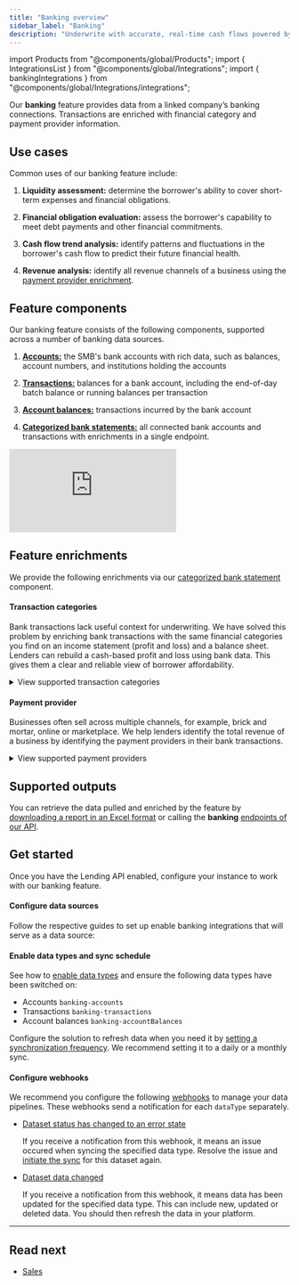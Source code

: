 ```yaml
---
title: "Banking overview"
sidebar_label: "Banking"
description: "Underwrite with accurate, real-time cash flows powered by bank transaction categorization"
---
```


import Products from "@components/global/Products";
import { IntegrationsList } from "@components/global/Integrations";
import { bankingIntegrations } from "@components/global/Integrations/integrations";

Our **banking** feature provides data from a linked company’s banking connections. Transactions are enriched with financial category and payment provider information.

## Use cases

Common uses of our banking feature include:

1. **Liquidity assessment:** determine the borrower's ability to cover short-term expenses and financial obligations.

2. **Financial obligation evaluation:** assess the borrower's capability to meet debt payments and other financial commitments.

3. **Cash flow trend analysis:** identify patterns and fluctuations in the borrower's cash flow to predict their future financial health.

4. **Revenue analysis:** identify all revenue channels of a business using the [payment provider enrichment](/lending/features/banking-overview#feature-enrichments).

## Feature components

Our banking feature consists of the following components, supported across a number of banking data sources.

1. **[Accounts:](https://docs.codat.io/lending-api#/operations/list-banking-accounts)** the SMB's bank accounts with rich data, such as balances, account numbers, and institutions holding the accounts

2. **[Transactions:](https://docs.codat.io/lending-api#/operations/list-banking-transactions)** balances for a bank account, including the end-of-day batch balance or running balances per transaction

3. **[Account balances:](https://docs.codat.io/lending-api#/operations/list-banking-account-balances)** transactions incurred by the bank account

4. **[Categorized bank statements:](https://docs.codat.io/lending-api#/operations/get-categorized-bank-statement)** all connected bank accounts and transactions with enrichments in a single endpoint.

<iframe
  src="https://docs.google.com/spreadsheets/d/e/2PACX-1vQXnkKj3esBrzpD--pKV_tVTfTHxDPpxz8BBFe2SjcNt6kB2-qcTFDxEye3kxHWu91mYRzLoCjYfpHH/pubhtml?gid=1760315404&amp;single=true&amp;widget=true&amp;headers=false"
  frameborder="0"
  style={{ top: 0, left: 0, width: "100%", height: "200px" }}
></iframe>

## Feature enrichments

We provide the following enrichments via our [categorized bank statement](/lending-api#/operations/get-categorized-bank-statement) component.

#### Transaction categories

Bank transactions lack useful context for underwriting. We have solved this problem by enriching bank transactions with the same financial categories you find on an income statement (profit and loss) and a balance sheet. Lenders can rebuild a cash-based profit and loss using bank data. This gives them a clear and reliable view of borrower affordability.

<details>
  <summary>View supported transaction categories</summary>

  <iframe
    src="https://docs.google.com/spreadsheets/d/e/2PACX-1vRkvocA0AjDFFHTyQ-ivddggN996pn2_FOhzE3iThrFje_RGnAvw1QqvaLKGhWNXHCOpgtekuFqb7xt/pubhtml?widget=true&amp;headers=false"
    frameborder="0"
    style={{ top: 0, left: 0, width: "100%", height: "660px" }}
  ></iframe>
</details>

#### Payment provider

Businesses often sell across multiple channels, for example, brick and mortar, online or marketplace. We help lenders identify the total revenue of a business by identifying the payment providers in their bank transactions.

<details>
  <summary>View supported payment providers</summary>

 <iframe
   src="https://docs.google.com/spreadsheets/d/e/2PACX-1vQXnkKj3esBrzpD--pKV_tVTfTHxDPpxz8BBFe2SjcNt6kB2-qcTFDxEye3kxHWu91mYRzLoCjYfpHH/pubhtml?gid=88475193&amp;single=true&amp;widget=true&amp;headers=false"
   frameborder="0"
   style={{ top: 0, left: 0, width: "100%", height: "660px" }}
 ></iframe>
</details>

## Supported outputs

You can retrieve the data pulled and enriched by the feature by [downloading a report in an Excel format](/lending/features/excel-download-overview) or calling the **banking** [endpoints of our API](/lending-api#/).

## Get started

Once you have the Lending API enabled, configure your instance to work with our banking feature. 

#### Configure data sources

Follow the respective guides to set up enable banking integrations that will serve as a data source:

<IntegrationsList integrations={bankingIntegrations} />

#### Enable data types and sync schedule

See how to [enable data types](/core-concepts/data-type-settings#override-the-default-sync-settings) and ensure the following data types have been switched on:

- Accounts `banking-accounts`
- Transactions `banking-transactions`
- Account balances `banking-accountBalances`

Configure the solution to refresh data when you need it by [setting a synchronization frequency](/core-concepts/data-type-settings#choose-a-synchronization-frequency). We recommend setting it to a daily or a monthly sync.

#### Configure webhooks

We recommend you configure the following [webhooks](/using-the-api/webhooks/core-rules-types) to manage your data pipelines. These webhooks send a notification for each `dataType` separately.

- [Dataset status has changed to an error state](/using-the-api/webhooks/core-rules-types#dataset-status-has-changed-to-an-error-state)  

  If you receive a notification from this webhook, it means an issue occured when syncing the specified data type. Resolve the issue and [initiate the sync](/using-the-api/queueing-data-syncs#refresh-data) for this dataset again. 
 
- [Dataset data changed](/using-the-api/webhooks/core-rules-types#dataset-data-changed)  

  If you receive a notification from this webhook, it means data has been updated for the specified data type. This can include new, updated or deleted data. You should then refresh the data in your platform.

---

## Read next
- [Sales](/lending/features/sales-overview)